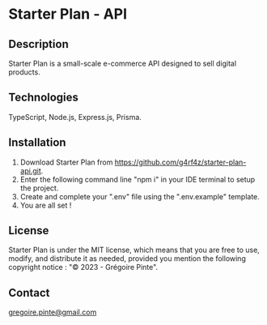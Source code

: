 # Starter Plan - API

## Description

Starter Plan is a small-scale e-commerce API designed to sell digital products.

## Technologies

TypeScript, Node.js, Express.js, Prisma.

## Installation

1. Download Starter Plan from https://github.com/g4rf4z/starter-plan-api.git.
2. Enter the following command line "npm i" in your IDE terminal to setup the project.
3. Create and complete your ".env" file using the ".env.example" template.
4. You are all set !

## License

Starter Plan is under the MIT license, which means that you are free to use, modify, and distribute it as needed, provided you mention the following copyright notice : "© 2023 - Grégoire Pinte".

## Contact

gregoire.pinte@gmail.com
